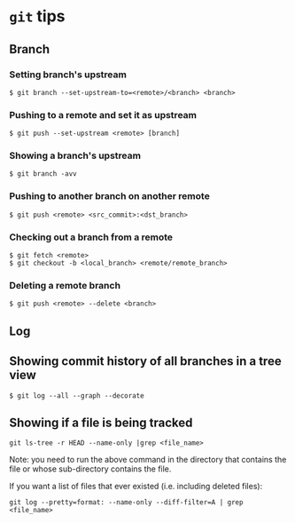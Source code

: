 # `git` tips

## Branch
### Setting branch's upstream
```
$ git branch --set-upstream-to=<remote>/<branch> <branch>
```

### Pushing to a remote and set it as upstream
```
$ git push --set-upstream <remote> [branch]
```

### Showing a branch's upstream
```
$ git branch -avv
```

### Pushing to another branch on another remote
```
$ git push <remote> <src_commit>:<dst_branch>
```

### Checking out a branch from a remote
```
$ git fetch <remote>
$ git checkout -b <local_branch> <remote/remote_branch>
```


### Deleting a remote branch
```
$ git push <remote> --delete <branch>
```

## Log
## Showing commit history of all branches in a tree view
```
$ git log --all --graph --decorate
```

## Showing if a file is being tracked
```
git ls-tree -r HEAD --name-only |grep <file_name>
```
Note: you need to run the above command in the directory that contains the file or whose sub-directory contains the file.

If you want a list of files that ever existed (i.e. including deleted files):
```
git log --pretty=format: --name-only --diff-filter=A | grep <file_name>
```
